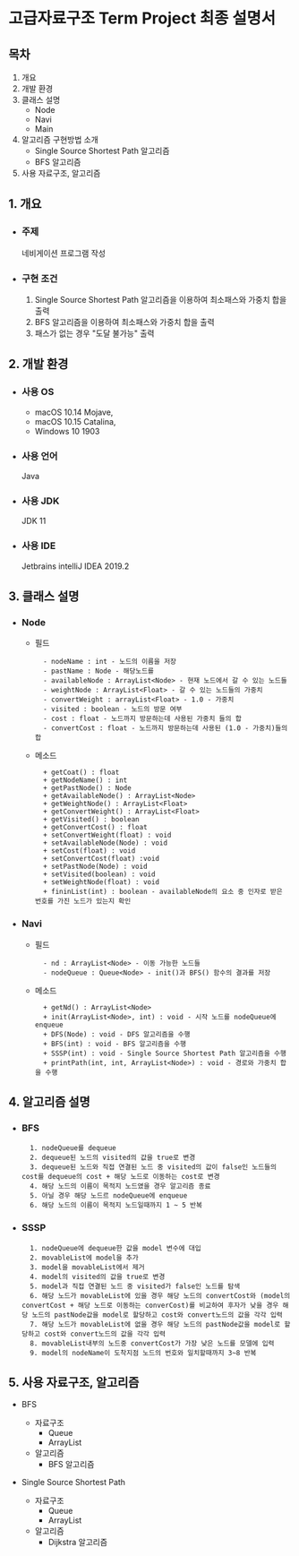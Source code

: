 #  고급자료구조 Term Project 최종 설명서

## 목차
1. 개요
2. 개발 환경
4. 클래스 설명
    * Node
    * Navi
    * Main
5. 알고리즘 구현방법 소개
    * Single Source Shortest Path 알고리즘
    * BFS 알고리즘
6. 사용 자료구조, 알고리즘


## 1. 개요

* ### 주제
    네비게이션 프로그램 작성
* ### 구현 조건
    1. Single Source Shortest Path 알고리즘을 이용하여 최소패스와 가중치 합을 출력
    2. BFS 알고리즘을 이용하여 최소패스와 가중치 합을 출력
    3. 패스가 없는 경우 "도달 불가능" 출력
## 2. 개발 환경
* ### 사용 OS
    * macOS 10.14 Mojave,
    * macOS 10.15 Catalina,
    * Windows 10 1903
* ### 사용 언어
    Java
* ### 사용 JDK
    JDK 11
* ### 사용 IDE
    Jetbrains intelliJ IDEA 2019.2
## 3. 클래스 설명
* ### Node

    * 필드

            - nodeName : int - 노드의 이름을 저장
            - pastName : Node - 해당노드를 
            - availableNode : ArrayList<Node> - 현재 노드에서 갈 수 있는 노드들
            - weightNode : ArrayList<Float> - 갈 수 있는 노드들의 가중치
            - convertWeight : arrayList<Float> - 1.0 - 가중치
            - visited : boolean - 노드의 방문 여부
            - cost : float - 노드까지 방문하는데 사용된 가중치 들의 합
            - convertCost : float - 노드까지 방문하는데 사용된 (1.0 - 가중치)들의 합

    * 메소드

            + getCoat() : float
            + getNodeName() : int
            + getPastNode() : Node
            + getAvailableNode() : ArrayList<Node>
            + getWeightNode() : ArrayList<Float>
            + getConvertWeight() : ArrayList<Float>
            + getVisited() : boolean
            + getConvertCost() : float
            + setConvertWeight(float) : void
            + setAvailableNode(Node) : void
            + setCost(float) : void
            + setConvertCost(float) :void
            + setPastNode(Node) : void
            + setVisited(boolean) : void
            + setWeightNode(float) : void
            + fininList(int) : boolean - availableNode의 요소 중 인자로 받은 번호를 가진 노드가 있는지 확인


* ### Navi

    - 필드

            - nd : ArrayList<Node> - 이동 가능한 노드들
            - nodeQueue : Queue<Node> - init()과 BFS() 함수의 결과를 저장
    - 메소드

            + getNd() : ArrayList<Node>
            + init(ArrayList<Node>, int) : void - 시작 노드를 nodeQueue에 enqueue
            + DFS(Node) : void - DFS 알고리즘을 수행
            + BFS(int) : void - BFS 알고리즘을 수행
            + SSSP(int) : void - Single Source Shortest Path 알고리즘을 수행
            + printPath(int, int, ArrayList<Node>) : void - 경로와 가중치 합을 수행

## 4. 알고리즘 설명
- ### BFS
        1. nodeQueue를 dequeue
        2. dequeue된 노드의 visited의 값을 true로 변경
        3. dequeue된 노드와 직접 연결된 노드 중 visited의 값이 false인 노드들의 cost를 dequeue의 cost + 해당 노드로 이동하는 cost로 변경
        4. 해당 노드의 이름이 목적지 노드였을 경우 알고리즘 종료
        5. 아닐 경우 해당 노드르 nodeQueue에 enqueue
        6. 해당 노드의 이름이 목적지 노드일때까지 1 ~ 5 반복

- ### SSSP
        1. nodeQueue에 dequeue한 값을 model 변수에 대입
        2. movableList에 model을 추가
        3. model을 movableList에서 제거 
        4. model의 visited의 값을 true로 변경
        5. model과 직접 연결된 노드 중 visited가 false인 노드를 탐색
        6. 해당 노드가 movableList에 있을 경우 해당 노드의 convertCost와 (model의 convertCost + 해당 노드로 이동하는 converCost)를 비교하여 후자가 낮을 경우 해당 노드의 pastNode값을 model로 할당하고 cost와 convert노드의 값을 각각 입력
        7. 해당 노드가 movableList에 없을 경우 해당 노드의 pastNode값을 model로 할당하고 cost와 convert노드의 값을 각각 입력
        8. movableList내부의 노드중 convertCost가 가장 낮은 노드를 모델에 입력 
        9. model의 nodeName이 도착지점 노드의 번호와 일치할때까지 3~8 반복
## 5. 사용 자료구조, 알고리즘
- BFS

    * 자료구조
        * Queue
        * ArrayList
    * 알고리즘
        * BFS 알고리즘

- Single Source Shortest Path

    * 자료구조
        * Queue
        * ArrayList
    * 알고리즘
        * Dijkstra 알고리즘